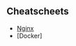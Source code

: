 ## Cheatscheets

- [Nginx](https://github.com/dvlpmike/cheatsheets/blob/main/nginx/nginx.md)
- [Docker]